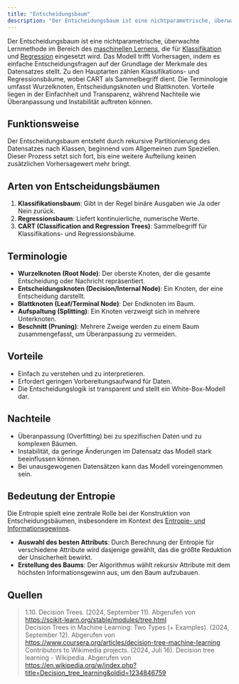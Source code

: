 ```yaml
---
title: "Entscheidungsbaum"
description: "Der Entscheidungsbaum ist eine nichtparametrische, überwachte Lernmethode für Klassifikation und Regression. Er erstellt Vorhersagen durch einfache Entscheidungsfragen. Arten sind Klassifikations- und Regressionsbaum. Terminologie umfasst Wurzelknoten, Entscheidungsknoten und Blattknoten. Vorteile sind Einfachheit und Transparenz, Nachteile sind Überanpassung und Instabilität."
---
```


Der Entscheidungsbaum ist eine nichtparametrische, überwachte Lernmethode im Bereich des [maschinellen Lernens](/open-fidup/lerninhalte/maschinelles-lernen), die für [Klassifikation](/open-fidup/lerninhalte/klassifikation) und [Regression](/open-fidup/lerninhalte/regression) eingesetzt wird. Das Modell trifft Vorhersagen, indem es einfache Entscheidungsfragen auf der Grundlage der Merkmale des Datensatzes stellt. Zu den Hauptarten zählen Klassifikations- und Regressionsbäume, wobei CART als Sammelbegriff dient. Die Terminologie umfasst Wurzelknoten, Entscheidungsknoten und Blattknoten. Vorteile liegen in der Einfachheit und Transparenz, während Nachteile wie Überanpassung und Instabilität auftreten können.

## Funktionsweise
Der Entscheidungsbaum entsteht durch rekursive Partitionierung des Datensatzes nach Klassen, beginnend vom Allgemeinen zum Speziellen. Dieser Prozess setzt sich fort, bis eine weitere Aufteilung keinen zusätzlichen Vorhersagewert mehr bringt.

## Arten von Entscheidungsbäumen
1. **Klassifikationsbaum**: Gibt in der Regel binäre Ausgaben wie Ja oder Nein zurück.
2. **Regressionsbaum**: Liefert kontinuierliche, numerische Werte.
3. **CART (Classification and Regression Trees)**: Sammelbegriff für Klassifikations- und Regressionsbäume.

## Terminologie
- **Wurzelknoten (Root Node)**: Der oberste Knoten, der die gesamte Entscheidung oder Nachricht repräsentiert.
- **Entscheidungsknoten (Decision/Internal Node)**: Ein Knoten, der eine Entscheidung darstellt.
- **Blattknoten (Leaf/Terminal Node)**: Der Endknoten im Baum.
- **Aufspaltung (Splitting)**: Ein Knoten verzweigt sich in mehrere Unterknoten.
- **Beschnitt (Pruning)**: Mehrere Zweige werden zu einem Baum zusammengefasst, um Überanpassung zu vermeiden.

## Vorteile
- Einfach zu verstehen und zu interpretieren.
- Erfordert geringen Vorbereitungsaufwand für Daten.
- Die Entscheidungslogik ist transparent und stellt ein White-Box-Modell dar.

## Nachteile
- Überanpassung (Overfitting) bei zu spezifischen Daten und zu komplexen Bäumen.
- Instabilität, da geringe Änderungen im Datensatz das Modell stark beeinflussen können.
- Bei unausgewogenen Datensätzen kann das Modell voreingenommen sein.

## Bedeutung der Entropie
Die Entropie spielt eine zentrale Rolle bei der Konstruktion von Entscheidungsbäumen, insbesondere im Kontext des [Entropie- und Informationsgewinns](/open-fidup/lerninhalte/entropie-und-informationsgewinn).
- **Auswahl des besten Attributs**: Durch Berechnung der Entropie für verschiedene Attribute wird dasjenige gewählt, das die größte Reduktion der Unsicherheit bewirkt.
- **Erstellung des Baums**: Der Algorithmus wählt rekursiv Attribute mit dem höchsten Informationsgewinn aus, um den Baum aufzubauen.

## Quellen

> 1.10. Decision Trees. (2024, September 11). Abgerufen von https://scikit-learn.org/stable/modules/tree.html  
> Decision Trees in Machine Learning: Two Types (+ Examples). (2024, September 12). Abgerufen von https://www.coursera.org/articles/decision-tree-machine-learning  
> Contributors to Wikimedia projects. (2024, Juli 16). Decision tree learning - Wikipedia. Abgerufen von https://en.wikipedia.org/w/index.php?title=Decision_tree_learning&oldid=1234846759